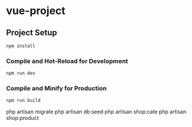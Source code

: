 # vue-project

## Project Setup

```sh
npm install
```

### Compile and Hot-Reload for Development

```sh
npm run dev
```

### Compile and Minify for Production

```sh
npm run build
```

php artisan migrate
php artisan db:seed
php artisan shop:cate
php artisan shop:product

